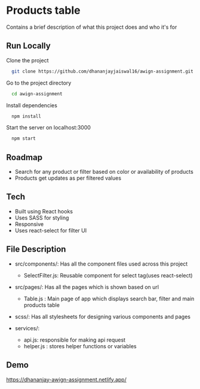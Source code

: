 
# Products table

Contains a brief description of what this project does and who it's for


## Run Locally

Clone the project

```bash
  git clone https://github.com/dhananjayjaiswal16/awign-assignment.git
```

Go to the project directory

```bash
  cd awign-assignment
```

Install dependencies

```bash
  npm install
```

Start the server on localhost:3000

```bash
  npm start
```


## Roadmap

- Search for any product or filter based on color or availability of products
- Products get updates as per filtered values


## Tech

- Built using React hooks
- Uses SASS for styling
- Responsive
- Uses react-select for filter UI
## File Description

- src/components/: Has all the component files used across this project
    - SelectFilter.js: Reusable component for select tag(uses react-select)

- src/pages/: Has all the pages which is shown based on url
    - Table.js : Main page of app which displays search bar, filter and main products table

- scss/: Has all stylesheets for designing various components and pages

- services/: 
    - api.js: responsible for making api request
    - helper.js : stores helper functions or variables

## Demo
https://dhananjay-awign-assignment.netlify.app/

